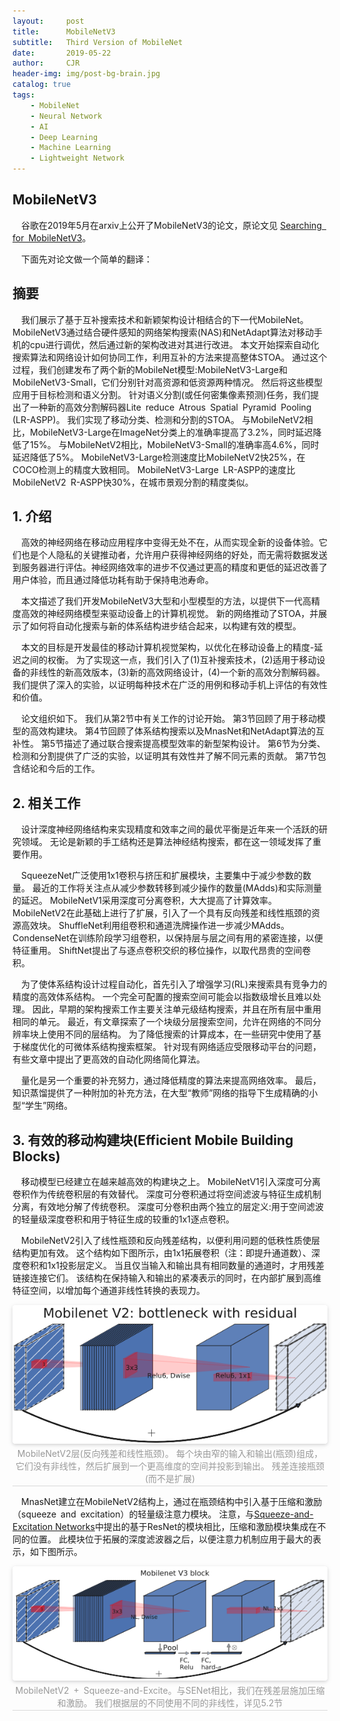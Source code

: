 ```yaml
---
layout:     post
title:      MobileNetV3
subtitle:   Third Version of MobileNet
date:       2019-05-22
author:     CJR
header-img: img/post-bg-brain.jpg
catalog: true
tags:
    - MobileNet
    - Neural Network
    - AI
    - Deep Learning
    - Machine Learning
    - Lightweight Network
---
```


## MobileNetV3
&emsp;谷歌在2019年5月在arxiv上公开了MobileNetV3的论文，原论文见 [Searching for MobileNetV3](https://arxiv.org/abs/1905.02244v2)。

&emsp;下面先对论文做一个简单的翻译：

## 摘要
&emsp;我们展示了基于互补搜索技术和新颖架构设计相结合的下一代MobileNet。 MobileNetV3通过结合硬件感知的网络架构搜索(NAS)和NetAdapt算法对移动手机的cpu进行调优，然后通过新的架构改进对其进行改进。 本文开始探索自动化搜索算法和网络设计如何协同工作，利用互补的方法来提高整体STOA。 通过这个过程，我们创建发布了两个新的MobileNet模型:MobileNetV3-Large和MobileNetV3-Small，它们分别针对高资源和低资源两种情况。 然后将这些模型应用于目标检测和语义分割。 针对语义分割(或任何密集像素预测)任务，我们提出了一种新的高效分割解码器Lite reduce Atrous Spatial Pyramid Pooling (LR-ASPP)。 我们实现了移动分类、检测和分割的STOA。 与MobileNetV2相比，MobileNetV3-Large在ImageNet分类上的准确率提高了3.2%，同时延迟降低了15%。 与MobileNetV2相比，MobileNetV3-Small的准确率高4.6%，同时延迟降低了5%。 MobileNetV3-Large检测速度比MobileNetV2快25%，在COCO检测上的精度大致相同。 MobileNetV3-Large LR-ASPP的速度比MobileNetV2 R-ASPP快30%，在城市景观分割的精度类似。

## 1. 介绍
&emsp;高效的神经网络在移动应用程序中变得无处不在，从而实现全新的设备体验。它们也是个人隐私的关键推动者，允许用户获得神经网络的好处，而无需将数据发送到服务器进行评估。神经网络效率的进步不仅通过更高的精度和更低的延迟改善了用户体验，而且通过降低功耗有助于保持电池寿命。

&emsp;本文描述了我们开发MobileNetV3大型和小型模型的方法，以提供下一代高精度高效的神经网络模型来驱动设备上的计算机视觉。 新的网络推动了STOA，并展示了如何将自动化搜索与新的体系结构进步结合起来，以构建有效的模型。

&emsp;本文的目标是开发最佳的移动计算机视觉架构，以优化在移动设备上的精度-延迟之间的权衡。 为了实现这一点，我们引入了(1)互补搜索技术，(2)适用于移动设备的非线性的新高效版本，(3)新的高效网络设计，(4)一个新的高效分割解码器。 我们提供了深入的实验，以证明每种技术在广泛的用例和移动手机上评估的有效性和价值。

&emsp;论文组织如下。 我们从第2节中有关工作的讨论开始。 第3节回顾了用于移动模型的高效构建块。 第4节回顾了体系结构搜索以及MnasNet和NetAdapt算法的互补性。 第5节描述了通过联合搜索提高模型效率的新型架构设计。 第6节为分类、检测和分割提供了广泛的实验，以证明其有效性并了解不同元素的贡献。 第7节包含结论和今后的工作。

## 2. 相关工作
&emsp;设计深度神经网络结构来实现精度和效率之间的最优平衡是近年来一个活跃的研究领域。 无论是新颖的手工结构还是算法神经结构搜索，都在这一领域发挥了重要作用。

&emsp;SqueezeNet广泛使用1x1卷积与挤压和扩展模块，主要集中于减少参数的数量。 最近的工作将关注点从减少参数转移到减少操作的数量(MAdds)和实际测量的延迟。 MobileNetV1采用深度可分离卷积，大大提高了计算效率。 MobileNetV2在此基础上进行了扩展，引入了一个具有反向残差和线性瓶颈的资源高效块。 ShuffleNet利用组卷积和通道洗牌操作进一步减少MAdds。 CondenseNet在训练阶段学习组卷积，以保持层与层之间有用的紧密连接，以便特征重用。 ShiftNet提出了与逐点卷积交织的移位操作，以取代昂贵的空间卷积。

&emsp;为了使体系结构设计过程自动化，首先引入了增强学习(RL)来搜索具有竞争力的精度的高效体系结构。 一个完全可配置的搜索空间可能会以指数级增长且难以处理。 因此，早期的架构搜索工作主要关注单元级结构搜索，并且在所有层中重用相同的单元。 最近，有文章探索了一个块级分层搜索空间，允许在网络的不同分辨率块上使用不同的层结构。 为了降低搜索的计算成本，在一些研究中使用了基于梯度优化的可微体系结构搜索框架。 针对现有网络适应受限移动平台的问题，有些文章中提出了更高效的自动化网络简化算法。

&emsp;量化是另一个重要的补充努力，通过降低精度的算法来提高网络效率。 最后，知识蒸馏提供了一种附加的补充方法，在大型“教师”网络的指导下生成精确的小型“学生”网络。

## 3. 有效的移动构建块(Efficient Mobile Building Blocks)

&emsp;移动模型已经建立在越来越高效的构建块之上。 MobileNetV1引入深度可分离卷积作为传统卷积层的有效替代。 深度可分卷积通过将空间滤波与特征生成机制分离，有效地分解了传统卷积。 深度可分卷积由两个独立的层定义:用于空间滤波的轻量级深度卷积和用于特征生成的较重的1x1逐点卷积。

&emsp;MobileNetV2引入了线性瓶颈和反向残差结构，以便利用问题的低秩性质使层结构更加有效。 这个结构如下图所示，由1x1拓展卷积（注：即提升通道数）、深度卷积和1x1投影层定义。 当且仅当输入和输出具有相同数量的通道时，才用残差链接连接它们。 该结构在保持输入和输出的紧凑表示的同时，在内部扩展到高维特征空间，以增加每个通道非线性转换的表现力。

<center>
    <img style="border-radius: 0.3125em;
    box-shadow: 0 2px 4px 0 rgba(34,36,38,.12),0 2px 10px 0 rgba(34,36,38,.08);" 
    src="https://raw.githubusercontent.com/ShowLo/ShowLo.github.io/master/img/MobileNetV2.png">
    <br>
    <div style="color:orange; border-bottom: 1px solid #d9d9d9;
    display: inline-block;
    color: #999;
    padding: 2px;">MobileNetV2层(反向残差和线性瓶颈)。 每个块由窄的输入和输出(瓶颈)组成，它们没有非线性，然后扩展到一个更高维度的空间并投影到输出。 残差连接瓶颈(而不是扩展)</div>
</center>

&emsp;MnasNet建立在MobileNetV2结构上，通过在瓶颈结构中引入基于压缩和激励（squeeze and excitation）的轻量级注意力模块。 注意，与[Squeeze-and-Excitation Networks](https://arxiv.org/abs/1709.01507)中提出的基于ResNet的模块相比，压缩和激励模块集成在不同的位置。 此模块位于拓展的深度滤波器之后，以便注意力机制应用于最大的表示，如下图所示。

<center>
    <img style="border-radius: 0.3125em;
    box-shadow: 0 2px 4px 0 rgba(34,36,38,.12),0 2px 10px 0 rgba(34,36,38,.08);" 
    src="https://raw.githubusercontent.com/ShowLo/ShowLo.github.io/master/img/MobileNetV3.png">
    <br>
    <div style="color:orange; border-bottom: 1px solid #d9d9d9;
    display: inline-block;
    color: #999;
    padding: 2px;">MobileNetV2 + Squeeze-and-Excite。与SENet相比，我们在残差层施加压缩和激励。 我们根据层的不同使用不同的非线性，详见5.2节</div>
</center>
